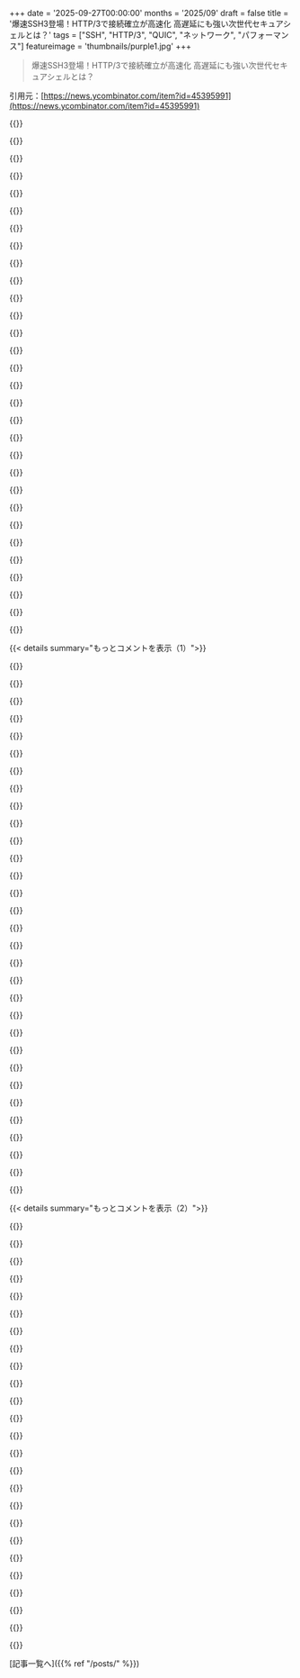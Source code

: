 +++
date = '2025-09-27T00:00:00'
months = '2025/09'
draft = false
title = '爆速SSH3登場！HTTP/3で接続確立が高速化 高遅延にも強い次世代セキュアシェルとは？'
tags = ["SSH", "HTTP/3", "QUIC", "ネットワーク", "パフォーマンス"]
featureimage = 'thumbnails/purple1.jpg'
+++

> 爆速SSH3登場！HTTP/3で接続確立が高速化 高遅延にも強い次世代セキュアシェルとは？

引用元：[https://news.ycombinator.com/item?id=45395991](https://news.ycombinator.com/item?id=45395991)




{{<matomeQuote body="従来のSSHより速いっていう主張には懐疑的だったけど、README見たら接続確立は速いけど、アクティブな接続の速度は同じって書いてあったよ。これはすごく納得できるし、妥当な主張だね。" userName="Zambyte" createdAt="2025/09/27 15:01:17" color="#ff5c5c">}}




{{<matomeQuote body="とは言え、賭けてもいいけど、このツール／プロトコルは高遅延リンクではSSHよりずっと速いはず。だってUDPを使ってるからね。もっとデータを送る前にACKを待たないことで、世界のあちこちにscpでデカいファイルを送るみたいな場合に、かなりのブーストになると思うな。" userName="notepad0x90" createdAt="2025/09/27 15:35:56" color="">}}




{{<matomeQuote body="SSHが高遅延リンクでスループットが低いのはTCPのせいじゃなくて、SSHプロトコルがTCPのウィンドウサイズに加えて、小さすぎる最大ウィンドウサイズをハードコードしてるからだよ。このSSHのウィンドウサイズ制限はSSHストリームごとだから、多くの並列ストリームを使えば克服できるけど、ほとんどのプログラム（scp、rsync、sshコマンド経由でデータをパイプする）はそれを利用しないんだ。だからiperf3で測ると普通のTCPよりずっと遅い。こんなものが存在するなんて馬鹿らしいし、TCPに任せとけばいいのにね。" userName="nh2" createdAt="2025/09/27 16:09:17" color="#ff5733">}}




{{<matomeQuote body="あんまり関係ない話だねー。だって高遅延リンクでSSHを定期的に使う人は、もうとっくにSSH＋moshを使ってるからね。" userName="finaard" createdAt="2025/09/27 15:52:27" color="">}}




{{<matomeQuote body="そういう意味では速くないんだ。でもSSH接続は複数のサブストリームを持てるよね、特にポートフォワーディングの場合。一つの古典的な接続だと、一つのストリームの問題が全体を遅くするヘッドオブラインブロッキングを引き起こすことがあるけど、QUIC／HTTP/3プロトコルならこれを解決できるんだよ。" userName="s-macke" createdAt="2025/09/27 15:57:33" color="#785bff">}}




{{<matomeQuote body="moshの超デカい欠点は、独自のレンダリングをしてスクロールバックバッファを破壊することだね。（tmuxを挟めば中間策になるって知ってるよ）でもここは関係ない話。READMEにもはっきり書いてあるし「実行中のセッションでのキーストロークの遅延は変わらない」ってね。" userName="oefrha" createdAt="2025/09/27 16:18:01" color="">}}




{{<matomeQuote body="そりゃもちろんACKはあるよ。ACKがないプロトコルもあるけど、それは特殊なやつでHTTP/3はそうじゃないんだからね。" userName="xorcist" createdAt="2025/09/27 15:42:01" color="">}}




{{<matomeQuote body="「超デカい欠点」（tmuxを使えば完全に解決できるのに）YouTubeとかSNSの時代って、みんな大げさになりすぎだよね :/ moshは問題を解決する。tmuxは、一部のユーザーワークフローに影響を与える設計上の決定を解決する「ソリューション」を提供するんだ。要するに、moshが必要ならtmuxを使うのも別に難しいことじゃないって言いたいのさ。" userName="esseph" createdAt="2025/09/27 19:37:53" color="">}}




{{<matomeQuote body="彼が言ってたのは「ACKを待たない」ってことだよ。" userName="IshKebab" createdAt="2025/09/27 15:43:49" color="">}}




{{<matomeQuote body="「TCPだけでいい」って意見あるけど、SSHが独立したストリームを多重化するには必要だよ。<br>一つのストリームが詰まると、他のストリームもヘッドオブラインブロッキングで止まっちゃうんだ。TCPとは別のウィンドウベースフロー制御とかが必要で、HTTP/2も似たことしてるよ。俺も昔、これに気づかずに困った経験あるから。" userName="jlokier" createdAt="2025/09/28 02:29:34" color="#ff5c5c">}}




{{<matomeQuote body="ちょっとした豆知識だけどさ、SSHも複数ストリームに対応してるんだぜ。多重化（multiplexing）ってやつね。" userName="inetknght" createdAt="2025/09/28 04:00:18" color="">}}




{{<matomeQuote body="どのプロトコルもウィンドウ制御使うし、ACK待ちはリンク障害検出に必要だろ。HTTP/3もそれがある。<br>TCPと比べてどうかはまだ分からん。SSHとQUICのユースケースは違うしね。<br>SSHのバッファが足りないなら「long fat links」ってやつ。LinuxのチューニングやHPN-SSHプロジェクトも見てみろよ。<br>https://fasterdata.es.net/host-tuning/linux/" userName="xorcist" createdAt="2025/09/27 15:48:45" color="#ff5c5c">}}




{{<matomeQuote body="だからmoshがあるんだよ。あれは高遅延や高パケットロスのリンク上でのターミナル用に作られてるからね。" userName="bcrl" createdAt="2025/09/27 16:26:28" color="">}}




{{<matomeQuote body="TCPみたいにSSHでも設定オプションで調整できるようにしてくれよ。2MBのハードコードはマジでアホ。<br>自分のネットワークでSSHがTCPより遅いのはおかしいだろ。TCPみたいにデータ破棄と再送も実装しろよ。多重化するなら必要な機能は全部やれ。<br>「接続が1000倍速くなってもスケールするか？」って設計時にまず考えるべきだろ。" userName="nh2" createdAt="2025/09/28 13:03:30" color="#ff33a1">}}




{{<matomeQuote body="tmuxだけじゃmoshの全てをカバーできないよ。moshは高遅延・パケットロスやローミングでの切断対策が主な用途だろ。<br>特に高遅延だと、mosh+tmuxのスクロールバックバッファは最悪。俺は高遅延での読み込みが多いなら、キー入力が遅くてもSSHを選ぶね。「大きなデメリット」ってのは全然大げさじゃないよ。" userName="oefrha" createdAt="2025/09/27 23:47:43" color="#ff33a1">}}




{{<matomeQuote body="SSHって高遅延・高帯域幅リンクだとマジで遅いんだよ。HPN-SSHがこれを直してくれるんだ。<br>大陸間のデータセンターでrsync試せばすぐわかるよ。HTTP/3（とこのプロジェクト）は、この問題がないことを期待してるよ。<br>https://www.psc.edu/hpn-ssh-home/hpn-ssh-faq" userName="zielmicha" createdAt="2025/09/28 10:35:59" color="#ff5c5c">}}




{{<matomeQuote body="これ読んで「誰が気にするんだ？」って思ったね。<br>俺は20年間毎日200回以上SSHセッションを張ってきたけど、接続確立がもっと速ければって思ったことなんて一度もないぞ。" userName="malux85" createdAt="2025/09/28 01:15:27" color="">}}




{{<matomeQuote body="この実装って、あることをするの？それとも単にH3ストリームを一つ使うだけ？" userName="thayne" createdAt="2025/09/27 18:04:27" color="">}}




{{<matomeQuote body="moshって使いこなすのが大変だよね。細かいバグも多いし、LC_ALL変数がズレてると接続できないこともあるんだ。開発も止まってるみたいだし、ターミナルマルチプレクサで使うと予測システムがパネルを壊して集中できないのが困るね。参照：https://github.com/mobile-shell/mosh/issues/98" userName="espadrine" createdAt="2025/09/28 13:20:15" color="#ff5c5c">}}




{{<matomeQuote body="接続の意図によって考えは変わると思うな！記事の最後の段落にある”For read-heavy, reconnectable workloads”って箇所、まさにそれだよ。俺がmoshを使ったのは、接続が悪いルーターやDDoS中のサーバーでの素早い操作が主だから、”huge downside”は全然気にならなかったな。" userName="esseph" createdAt="2025/09/28 16:05:29" color="#ff33a1">}}




{{<matomeQuote body="scpの代わりに、SSHで設定してQUICで大量のデータを転送するツールがあるんだよ。高遅延のパスでもずっと速いんだ。これ見てみて：https://github.com/crazyscot/qcp" userName="fanf2" createdAt="2025/09/27 16:16:29" color="#45d325">}}




{{<matomeQuote body="それってよくあるTCPの問題じゃないんだよな。ACKメカニズムがTCPを制限するのは、戻りパスがめちゃくちゃ非対称だったり混雑してて、ACKが落ちるようなマジで変な状況の時だけなんだ。HTTP/3も当然何らかのACKを使ってるはずで、公平性のためだけでも輻輳制御メカニズムを実装しないわけにはいかないからね。QUIC/HTTP/3の真の強みは、アプリケーション層がOSのTCPより新しい”独自のTCP”を提供できる点にあるんだよ。" userName="lxgr" createdAt="2025/09/28 07:35:21" color="#ff33a1">}}




{{<matomeQuote body="俺はよく’rclone’を使ってるよ。SSHも対応してるし、’--transfers’引数を使えば複数のファイルも楽に扱えるんだ。でも、一つだけだと並列化されないって聞いた気がするな。" userName="bravetraveler" createdAt="2025/09/27 16:31:28" color="">}}




{{<matomeQuote body="SSHは複数のチャネルを同じTCP接続で多重化するから、ヘッドオブラインブロッキングの問題が起きるんだ。記事の”Should you find yourself limited by the default buffering of SSH (10+Gbit intercontinental links)”って箇所だけど、それは違うな。OpenSSHは2MBのウィンドウサイズを持っていて、ギガビット級の速度でも10～20ミリ秒の遅延があればBDPで制限され始めるんだよ。" userName="formerly_proven" createdAt="2025/09/28 01:17:54" color="#45d325">}}




{{<matomeQuote body="うん、対応してるかどうかの情報、ここでまとめてるよ：https://github.com/libfuse/sshfs/issues/300" userName="nh2" createdAt="2025/09/28 13:08:04" color="#785bff">}}




{{<matomeQuote body="アプリケーション層の多重化とトランスポート層の多重化を混同してるよ。トランスポート層なしでアプリケーション層だけを使うと、帯域幅やレシーバが制限されてる場合に必ずヘッドオブラインブロッキングの問題が起こるんだ。もちろん全てのSSHユーザーがプロトコル多重化を使うわけじゃないけど、多くの人が使うのはCPU性能やログの量を減らせるからだよ。" userName="lxgr" createdAt="2025/09/28 07:44:48" color="#ff5c5c">}}




{{<matomeQuote body="" userName="fanf2" createdAt="2025/09/27 16:21:36" color="#38d3d3">}}




{{<matomeQuote body="" userName="jlokier" createdAt="2025/10/01 18:54:47" color="#ff5c5c">}}




{{<matomeQuote body="" userName="temp0826" createdAt="2025/09/27 15:22:43" color="">}}




{{<matomeQuote body="" userName="xg15" createdAt="2025/09/27 15:41:17" color="#ff5733">}}




{{< details summary="もっとコメントを表示（1）">}}

{{<matomeQuote body="" userName="singpolyma3" createdAt="2025/09/27 16:18:53" color="#45d325">}}




{{<matomeQuote body="" userName="zenmac" createdAt="2025/09/27 15:59:41" color="#ff33a1">}}




{{<matomeQuote body="" userName="Telemakhos" createdAt="2025/09/27 16:12:36" color="#38d3d3">}}




{{<matomeQuote body="" userName="blueflow" createdAt="2025/09/28 09:33:37" color="#785bff">}}




{{<matomeQuote body="" userName="Fnoord" createdAt="2025/09/27 18:10:50" color="#785bff">}}




{{<matomeQuote body="" userName="lxgr" createdAt="2025/09/28 07:52:30" color="#ff33a1">}}




{{<matomeQuote body="訂正ありがとう！さっきの投稿を587に直したよ。僕が言いたいのは、なんで全部のポートをブロックするのかってこと。開けといて、ユーザーが使いたいかどうか決めればいいじゃん。Linuxユーザーはufwを使えば安全だしね。昔はTelnetも使われてたけど、SSHに変わったよね。送られてるリクエストの種類（ストリームか非ストリームかとか）を検知するのが難しいからなのかな？" userName="zenmac" createdAt="2025/09/27 17:02:15" color="">}}




{{<matomeQuote body="すべてのプロトコルが同じに見えると、トラフィックシェーピングが難しくなるんだ。新しいプロトコルを開発するなら、目立たないようにすべきだよ。何もいいことないからね。理想としては、すべてのプロトコルは特徴のないランダムなバイトストリームに見えるべきだね。" userName="codedokode" createdAt="2025/09/27 23:03:54" color="">}}




{{<matomeQuote body="アウトバウンドのポート25をブロックするのは完全に合理的だよ。インバウンドのポート80や443をブロックするのと同じだね（もしインバウンド接続が選択肢になるならだけど、ほとんどのネットワークではIPv4では無理だけどね）。ポート587、993、995などをブロックするのは、確かにばかげてると思うよ。" userName="lxgr" createdAt="2025/09/28 07:56:18" color="">}}




{{<matomeQuote body="それは、見当違いの企業セキュリティチームがすべてをブロックしたり傍受したりしてる結果、必要な悪になってるんだよ。ZscalerでTLS Man-in-the-Middle攻撃モードを有効にしてるチームのことだよ。" userName="MrDarcy" createdAt="2025/09/27 15:57:49" color="">}}




{{<matomeQuote body="HTTPって呼び続ける限りは、ちょっと無理がある気がするな。接続初期化のベストプラクティスはすごく複雑になってて、多くのプロトコルが同じビルディングブロックを必要とするから、最もバトルテスト済みのプロトコルの一つであるHTTPのアプローチに乗っかるのは理にかなってるんだけど、もはやハイパーテキストを転送してるわけじゃないし、なんか変な感じだよね。" userName="chrisfosterelli" createdAt="2025/09/27 15:29:36" color="">}}




{{<matomeQuote body="うん、QUICの上に構築するのは合理的だけど、SSHをHTTPのセマンティクスに無理やり押し込むのはバカげてるって感じるな。" userName="xg15" createdAt="2025/09/27 15:35:40" color="">}}




{{<matomeQuote body="それはHTTP CONNECTの上に構築されてて、既存のリクエスト（QUICストリーム）を透明なバイトストリームに変換するように意図されてるんだ。これでリクエスト＼レスポンスのセマンティクスに対処する必要がなくなるよ。HTTP/3を直接QUICではなく使う理由は、ほとんどデメリットなしで理にかなってるんだ。標準的なHTTP/3リバースプロキシの背後で、好きなサブドメインやパスで実行できるし、ポートスキャナーにも目立たない。オブスキュリティによるセキュリティはセキュリティじゃないけど、多くのスキャナーがSSHサーバーを発見してログイン試行を繰り返すときに発生するCPUオーバーヘッドを減らせるのは間違いないね。<br>HTTP/3で動かすことにはもう一つメリットがある。ブロックされにくくなるんだ。SSHトラフィックが、まるでGoogle Meetみたいに大量のネットワークトラフィックがあるウェブサイトにいるように見えれば、HTTP/3経由のウェブトラフィック全体をブロックしない限り、ブロックするのがずっと難しくなるよ。たとえそうなっても、HTTP/1 CONNECT経由で機能するけど最適ではないエミュレーションは、おそらくまだできるだろうね。" userName="conradludgate" createdAt="2025/09/27 16:06:00" color="#ff5c5c">}}




{{<matomeQuote body="HTTP/3を使うもう一つの利点は、OAuth 2、OIDC、SAMLなどで認証しやすくなることだね。通常のHTTPフローを使えるから、HTTPフローから別のフローにトークンをコピーする必要がないんだ。" userName="thayne" createdAt="2025/09/27 18:48:57" color="#785bff">}}




{{<matomeQuote body="Google CloudのIdentity Aware Proxyが、`gcloud compute ssh`コマンドの基盤として、同じようにHTTP CONNECTアップグレードを使ってるよ。" userName="MrDarcy" createdAt="2025/09/27 18:09:51" color="#38d3d3">}}




{{<matomeQuote body="これで認証済みのプロトコル層が2つになるから、彼らには助けになるんだ。ほとんどの標準プロトコルは複数の認証済みIDをサポートしてないしね。彼らのゼロトラストモデルは、接続するたびにクライアント証明書を使って、そのマシンがエンドポイントに接続する権限があるかを認証し、その後のプロトコル層でユーザーを認証するんだよ。" userName="hxtk" createdAt="2025/09/27 23:09:58" color="#ff33a1">}}




{{<matomeQuote body="これ、マジでいいアイデアだね！理想的には、トラフィックシェーピングや検閲を難しくするために、すべてのプロトコルは同じに見えるべきだよ。ランダムなバイトストリームか、HTTPみたいにね。もしプロトコルを設計するなら、通信会社と裏取引がない限り、HTTPに偽装してトラフィックが遅くされないようにすることをおすすめするよ。" userName="codedokode" createdAt="2025/09/27 22:59:15" color="#45d325">}}




{{<matomeQuote body="HTTPもスロットリングされるって知られてるよ。だから、爆速のHTTP SSH接続が、SSHをそのまま使うより遅くなる可能性もあるんだ。特にHTTPトラフィックが不審に見えたらね。独自のプロトコルなら、検閲を回避する戦略を立てられるメリットもあるよ。" userName="doublerabbit" createdAt="2025/09/27 23:21:04" color="#ff5733">}}




{{<matomeQuote body="いやいや、違うよ。HTTPSに偽装するなら、SNIをtrump.example.comとかrepublicans.example.comに設定すれば、誰もこのトラフィックを遅くするなんてできないはずだよ。もしカスタムで検出可能なプロトコルを使ってたら、その時点で負けだよ。検閲だけじゃなく、一部のアプリを早くするために他のアプリを遅くするトラフィックシェーピングもあるんだからね。プロトコルを識別可能にするのは、何のメリットもないよ。" userName="codedokode" createdAt="2025/09/28 13:53:52" color="#ff5733">}}




{{<matomeQuote body="わかるよ、何かおかしいって感じる気持ち。多様性の欠如はエコシステムの堅牢性を失ってる気がするよね。でも、良い面もあるんだ。多くのセキュリティ問題が一つのスタックに集中してて、それがしっかりメンテナンスされてるんだ。だから、その上に構築されたものすべてが同じ攻撃対象を共有することになる。確かに全部が一気にクラッシュする可能性はあるけど、多くの人が脆弱性を探してて、すぐ修正されるってことでもあるんだ。パフォーマンス最適化も共有されるし、人気が出るとハードウェアにまで組み込まれることもあるんだよ。世界がIPX/SPXやDECNet、X.25じゃなくてTCP/IPに同意したこととか、Linuxカーネルがどこにでもあることとかで、特にたくさんの欠点を見たわけじゃないしね。" userName="oofbey" createdAt="2025/09/27 18:05:59" color="#45d325">}}




{{<matomeQuote body="これって採用される兆しとかあるの？リンクされてるIETFの提出物は、期限切れの個人ドラフト（誰でも送れるやつ）で、SSHの仕様ワーキンググループからのものじゃないんだよね。SSH3って名前を楽観的に使ってる研究者たちからのものって感じがするな。" userName="fulafel" createdAt="2025/09/27 15:46:13" color="#ff5733">}}




{{<matomeQuote body="あと、誰かがSSH3って呼ぶには、SSHに対する権利が必要なんじゃないかな？まるで、無関係な人がHacker News 2.0っていうウェブサイトを作ったみたいな話だよね。" userName="m463" createdAt="2025/09/30 03:42:06" color="#785bff">}}




{{<matomeQuote body="QUICはもっとレイヤー4、つまりTCPの再実装に近いものだよ。HTTPのレイヤー7とはかけ離れてるね。" userName="attentive" createdAt="2025/09/27 20:06:05" color="">}}




{{<matomeQuote body="＞SSHv2で新しいセッションを確立するには5～7回のネットワークRRTがかかり、ユーザーには簡単に気づかれる。SSH3は3回のRRTしか必要ない。実行中のセッションでのキーストロークの遅延は変わらない。<br>残念。ユーザー目線だと、魅力がわからないな。接続セットアップ時間が気になったことなんて一度もないし。SSHは実績があるしね。たとえ本番稼働可能になったとしても、これを信用するのはリスクを感じるよ。" userName="kelnos" createdAt="2025/09/27 18:50:26" color="#785bff">}}




{{<matomeQuote body="その発言、本当に困惑するね。RFC 4253 (SSH Transport Layer Protocol)[1]には、「ほとんどの環境では、完全な鍵交換、サーバー認証、サービス要求、およびサービス要求の承認通知には2回のラウンドトリップしか必要ないと予想される。最悪の場合でも3回のラウンドトリップだ。」って書いてあるよ。<br>セッション初期化時間で問題を感じたことは一度もないし。それはサーバーとクライアント両方の設定に影響されるはずだよ。<br>[1]: https://datatracker.ietf.org/doc/html/rfc4253" userName="esjeon" createdAt="2025/09/28 04:32:09" color="#38d3d3">}}




{{<matomeQuote body="キーストロークの遅延を早く感じさせたいなら、Mosh shellをチェックしてみて！これだよ：https://github.com/mobile-shell/mosh" userName="varenc" createdAt="2025/09/28 01:58:33" color="#45d325">}}




{{<matomeQuote body="UDPトンネルが主要な機能で、WireGuardよりずっと軽いんだ。それにOpenID認証もあるよ。" userName="pancsta" createdAt="2025/09/27 22:24:48" color="">}}




{{<matomeQuote body="WireGuard（と注目すべきVPNプロトコルはどれも）UDPで動くんだよ。TCP-over-TCPなんて最悪で、まともな人はやらないよ。それにWireGuardより”軽い”ってどういうこと？あれはもうこれ以上ないくらいシンプルだよ（QUICよりは確実にシンプルだ）。" userName="rollcat" createdAt="2025/09/28 10:21:10" color="#ff5733">}}




{{<matomeQuote body="SSHは常にデプロイされてるけど、WireGuardは（追加で）デプロイする必要があるんだ。WireGuardはネットワークアドレスを提供するけど、SSHはネットワークポートを提供する、って違いがあるね。" userName="pancsta" createdAt="2025/10/02 10:05:31" color="#45d325">}}




{{<matomeQuote body="＞ OpenID認証も<br>って、え、マジで？それ本当に動くの？もしそうなら、これはすごいことだよ！SSHの鍵や証明書管理のひどい混乱を解決できる可能性があるもんね。（ここでOpenIDが秘密鍵とどう連携するのかは分からないけど。）" userName="otabdeveloper4" createdAt="2025/09/27 23:48:49" color="#ff5c5c">}}

{{</details>}}




{{< details summary="もっとコメントを表示（2）">}}

{{<matomeQuote body="そうだね、この手の問題で苦労した人たちはその限界を知ってるはず。多重化を使った場合のHead-of-line blockingはまさにその一つだよ。これはすごく妥当な段階的改善だね。重要なのは、これでセキュリティ機構が変わるわけじゃないみたいだし、実装と仕様のドラフトの両方があるから、OpenSSHもいずれ採用する可能性があって、他の実装者を信用する必要がなくなるかもしれないってことだ。" userName="lxgr" createdAt="2025/09/28 07:58:12" color="#785bff">}}




{{<matomeQuote body="＞ [...] OpenSSHもいずれ採用する可能性があって [...]<br>OpenSSHはOpenBSDだってことを忘れないでね。彼らは特定の技術を採用する際に、特にQUICのような複雑なスタックが絡む場合は、独自の意見と保守的なアプローチを取るんだ。”理解しやすいものでなければならない。さもないと、誰かが間違ったことをする可能性があって混乱するからだ。”ってスタンスだね。" userName="rollcat" createdAt="2025/09/28 10:17:30" color="#45d325">}}




{{<matomeQuote body="Head-of-line blockingは、ssh3で完全に解決される可能性が高いよ。ssh3の1つの物理的な接続上で複数のポートや接続を多重化すれば、もっと速くなるはずだ。" userName="thethimble" createdAt="2025/09/27 20:23:38" color="#ff5733">}}




{{<matomeQuote body="ここで何かを”物理的”と呼ぶのは、僕には変だし紛らわしいな。まさかphysical layerのことじゃないよね？" userName="john01dav" createdAt="2025/09/27 21:09:51" color="">}}




{{<matomeQuote body="なぜか通信プロトコルの文脈でそういう表現をよく見るんだ。たとえ誤用だと分かっていても、「非仮想化の」という意味で比較的はっきりしてるから使われてるんだと思う。例えばVRRPだと、みんなVIPじゃないアドレスを”物理IP”って言うよね。RFCでは”primary IP”って呼んでるのに。確かに”primary IP”の方がどっちを指してるのか紛らわしいかもしれないね、技術的には正確だけど。もちろん、誤用にならずに、もっと明確に全ての状況に当てはまる完璧な言葉が、単に僕が思いつかなかっただけなのかもしれないけどね :D。" userName="zamadatix" createdAt="2025/09/28 00:58:27" color="#ff33a1">}}




{{<matomeQuote body="接続設定時間は気にしたことないけど、ちょっと気になることはあったな。SSHでリモートコマンドを実行することもあるし。" userName="Levitating" createdAt="2025/09/27 22:06:46" color="">}}




{{<matomeQuote body="もし同じホストに繰り返しコマンドを実行してるなら、SSHマルチプレキシングが役立つよ。SSHで入るとローカルのUnixドメインソケットが開いて、追加の接続は既存の接続を介して認証なしで使えるんだ。新しいTCP接続よりずっと速いよ。" userName="E39M5S62" createdAt="2025/09/27 22:23:25" color="#38d3d3">}}




{{<matomeQuote body="なんでこのUDSを使うのがデフォルトじゃないの？どうやったら有効にできるの？" userName="oezi" createdAt="2025/09/28 05:26:03" color="">}}




{{<matomeQuote body="UDSがデフォルトじゃないのは、マルチユーザーシステムでは安全じゃないから。ローカルシステムのrootユーザーにリモートシステムへのアクセスを許しちゃうんだ。rootは君のUDSも読み書きできるしね。ユーザーとしては、許容できると思ったら明示的にオプトインする必要があるよ。" userName="oarsinsync" createdAt="2025/09/28 06:14:03" color="#785bff">}}




{{<matomeQuote body="それが理由だとは思わないな。rootは理論的に何でもできるし、rootから守られてるものなんてほとんどないよ。rootは君のアカウントにsuして新しいSSH接続を作れるし、SSHコマンドを彼らの公開鍵をコピーしてからシェルを開くものに置き換えることもできるんだから。" userName="immibis" createdAt="2025/09/29 09:11:01" color="#ff5733">}}




{{<matomeQuote body="OpenSSHのControlMaster、ControlPath、ControlPersistオプションについてドキュメントを見てみて。" userName="E39M5S62" createdAt="2025/09/29 16:26:32" color="#38d3d3">}}




{{<matomeQuote body="もっとスムーズなUXが欲しいなら: https://mosh.org/" userName="athrowaway3z" createdAt="2025/09/27 21:41:34" color="#45d325">}}




{{<matomeQuote body="残念だけど、このプロジェクトはもう活動してないみたいだよ。" userName="gdevenyi" createdAt="2025/09/27 21:58:52" color="">}}




{{<matomeQuote body="それでもまだすごくよく動くよ。何年も、いや何十年もアップデートされてないけど、素晴らしいソフトウェアはたくさんあるんだ。" userName="fsiefken" createdAt="2025/09/27 22:09:41" color="">}}




{{<matomeQuote body="それは死んだのか、それともただ成熟しただけなのか？" userName="voxadam" createdAt="2025/09/28 00:03:44" color="">}}




{{<matomeQuote body="Moshはまだバグだらけでメンテナンスされてないみたいだね。後継プロジェクトもないし、例えばこのissueみたいに、問題が山積してるよ: https://github.com/mobile-shell/mosh/issues/1339。" userName="zamadatix" createdAt="2025/09/28 00:50:58" color="#45d325">}}




{{<matomeQuote body="uniwidth問題には、https://github.com/jdrouhard/mosh/ ってフォークがあるよ（もっと最適化できると思うけどね）。" userName="rurban" createdAt="2025/09/28 06:21:55" color="">}}




{{<matomeQuote body="MoshはFedoraとか主要なディストリビューションにも入ってるし、バグや悪用されるようなものだったらとっくに排除されてるはずだよ。" userName="fsckboy" createdAt="2025/09/28 13:30:39" color="">}}




{{<matomeQuote body="各ディストリビューションのパッケージメンテナーが、フォークでパッチを維持するのは自由だけど、その品質や寿命はアップストリームとの連携次第なんだよね。" userName="zamadatix" createdAt="2025/09/28 14:52:16" color="">}}




{{<matomeQuote body="Moshがメンテされてないってのは多分違うと思うよ。ディストリビューションが重要なパッチ、特にセキュリティ関連のものを自分たちだけで抱え込むわけないし、見捨てられたってのも誤解じゃないかな。" userName="fsckboy" createdAt="2025/09/28 19:40:09" color="">}}




{{<matomeQuote body="上の話は全部Moshプロジェクト本体のことで、個々のディストリビューションのパッケージとは別だよ。例えばmacOSで”brew install mosh”しても、Fedoraが適用したパッチなしの公式だけど3年前のリリースが手に入るし、GitHubから手動でダウンロードしても同じだよ。<br>GPLv3コードを”自分たちだけで抱え込む”のがどういう意味か100%は分からないけど、MoshのGitHubリンクを見れば、アップストリームプロジェクトは過去2.5年間コミットが一つもないのが分かるよ。<br>プロジェクトは死んでる。あとはあなたが使ってるバイナリにとって、それがどれくらい問題か、特定のダウンストリームパッケージを信用して検証するしかないんだ。一部のメンテナーはまだ気づいてないか気にしてないかもしれないし、一部は既知のCVEのセキュリティ修正しか提供しないかもしれない、あるいは完全にフォークを管理してるかもしれないね。平均的な読者は、Fedoraがまだダウンストリームバージョンをパッケージしてる（それが完全に違うかもしれないけど）ってことより、自分が使ってるバイナリがどうなってるかに注目すべきだよ。" userName="zamadatix" createdAt="2025/09/28 21:28:08" color="#38d3d3">}}




{{<matomeQuote body="SSH3って名前、俺も大嫌いなんだ。リポジトリのトップに「SSH3は多分名前を変えるよ。今もRFC4254のSSH接続プロトコルがHTTP/3 Extended connect上で動いてるけど、必要な変更が大きすぎて、人気のSSH実装に統合されるのは考えにくいからね。仕様ドラフトはもう”Remote Terminals over HTTP/3”に改名されたけど、いい永続的な名前を思いつくまでには時間がかかりそう」って書いてあってよかったよ。" userName="psanford" createdAt="2025/09/27 15:48:18" color="#ff5733">}}




{{<matomeQuote body="HTTPSSH。QUICですでにできることに、HTTP/3レイヤーって何を追加してるの？" userName="pdmccormick" createdAt="2025/09/27 19:21:03" color="">}}




{{<matomeQuote body="ほんとそれー！なんか「Windows 12」とか「Linux 7」って名前つける、適当なやつが作ったリポジトリって感じがするよね。" userName="zdw" createdAt="2025/09/27 15:56:23" color="">}}

{{</details>}}



[記事一覧へ]({{% ref "/posts/" %}})
